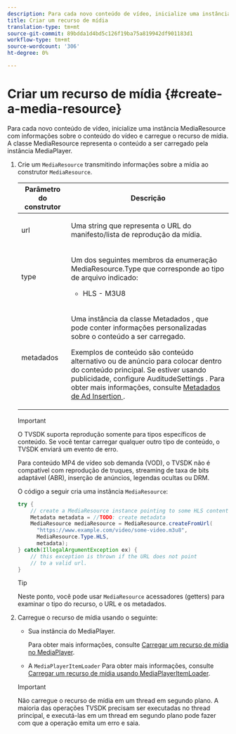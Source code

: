 ```yaml
---
description: Para cada novo conteúdo de vídeo, inicialize uma instância MediaResource com informações sobre o conteúdo do vídeo e carregue o recurso de mídia. A classe MediaResource representa o conteúdo a ser carregado pela instância MediaPlayer.
title: Criar um recurso de mídia
translation-type: tm+mt
source-git-commit: 89bdda1d4bd5c126f19ba75a819942df901183d1
workflow-type: tm+mt
source-wordcount: '306'
ht-degree: 0%

---
```



# Criar um recurso de mídia {#create-a-media-resource}

Para cada novo conteúdo de vídeo, inicialize uma instância MediaResource com informações sobre o conteúdo do vídeo e carregue o recurso de mídia. A classe MediaResource representa o conteúdo a ser carregado pela instância MediaPlayer.

1. Crie um `MediaResource` transmitindo informações sobre a mídia ao construtor `MediaResource`.

   <table id="table_DD0D5D9129D54F73881399B9B4FF546A"> 
    <thead> 
    <tr> 
    <th colname="col1" class="entry"> Parâmetro do construtor </th> 
    <th colname="col2" class="entry"> Descrição </th> 
    </tr> 
    </thead>
    <tbody> 
    <tr> 
    <td colname="col1"> <p>url </p> </td> 
    <td colname="col2"> <p>Uma string que representa o URL do manifesto/lista de reprodução da mídia. </p> </td> 
    </tr> 
    <tr> 
    <td colname="col1"> <p>type </p> </td> 
    <td colname="col2"> <p>Um dos seguintes membros da enumeração <span class="codeph"> MediaResource.Type </span> que corresponde ao tipo de arquivo indicado: 
    <ul id="ul_72636C41CA7E4538A3BE11A79E0282FC"> 
    <li id="li_070960200DEB40E992C58FCB8909AEA3"> <span class="codeph"> HLS  </span> - M3U8 </li> 
    </ul> </p> </td> 
    </tr> 
    <tr> 
    <td colname="col1"> <p>metadados </p> </td> 
    <td colname="col2"> <p>Uma instância da classe <span class="codeph"> Metadados </span>, que pode conter informações personalizadas sobre o conteúdo a ser carregado. </p> <p>Exemplos de conteúdo são conteúdo alternativo ou de anúncio para colocar dentro do conteúdo principal. Se estiver usando publicidade, configure <span class="codeph"> AuditudeSettings </span>. Para obter mais informações, consulte <a href="../../../tvsdk-1.4-for-android/ad-insertion/ad-insertion-metadata/android-1.4-ad-insertion-metadata-set-up.md" format="dita" scope="local"> Metadados de Ad Insertion </a>. </p> </td> 
    </tr> 
    </tbody> 
    </table>

   >[!IMPORTANT]
   >
   >O TVSDK suporta reprodução somente para tipos específicos de conteúdo. Se você tentar carregar qualquer outro tipo de conteúdo, o TVSDK enviará um evento de erro.
   >
   >Para conteúdo MP4 de vídeo sob demanda (VOD), o TVSDK não é compatível com reprodução de truques, streaming de taxa de bits adaptável (ABR), inserção de anúncios, legendas ocultas ou DRM.

   O código a seguir cria uma instância `MediaResource`:

   ```java
   try { 
       // create a MediaResource instance pointing to some HLS content 
       Metadata metadata = //TODO: create metadata  
       MediaResource mediaResource = MediaResource.createFromUrl( 
         "https://www.example.com/video/some-video.m3u8",  
         MediaResource.Type.HLS,  
         metadata); 
   } catch(IllegalArgumentException ex) { 
       // this exception is thrown if the URL does not point  
       // to a valid url. 
   } 
   ```

   >[!TIP]
   >
   >Neste ponto, você pode usar `MediaResource` acessadores (getters) para examinar o tipo do recurso, o URL e os metadados.

1. Carregue o recurso de mídia usando o seguinte:

   * Sua instância do MediaPlayer.

      Para obter mais informações, consulte [Carregar um recurso de mídia no MediaPlayer](../../../tvsdk-1.4-for-android/ui-configure/mediaplayer-initialize-for-video/android-1.4-media-resource-load.md).
   * A `MediaPlayerItemLoader` Para obter mais informações, consulte [Carregar um recurso de mídia usando MediaPlayerItemLoader](../../../tvsdk-1.4-for-android/ui-configure/mediaplayer-initialize-for-video/android-1.4-media-mediaplayeritemloader.md).
   >[!IMPORTANT]
   >
   >Não carregue o recurso de mídia em um thread em segundo plano. A maioria das operações TVSDK precisam ser executadas no thread principal, e executá-las em um thread em segundo plano pode fazer com que a operação emita um erro e saia.

